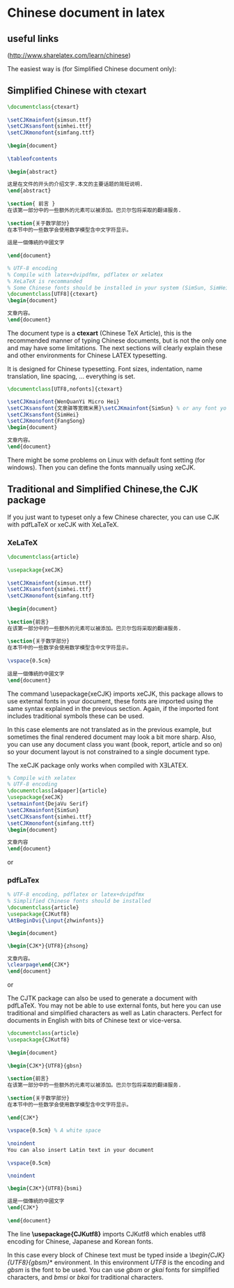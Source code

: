 # Chinese document in latex

## useful links
(http://www.sharelatex.com/learn/chinese)

The easiest way is (for Simplified Chinese document only):

## Simplified Chinese with ctexart
```latex
\documentclass{ctexart}
 
\setCJKmainfont{simsun.ttf}
\setCJKsansfont{simhei.ttf}
\setCJKmonofont{simfang.ttf}
 
\begin{document}
 
\tableofcontents
 
\begin{abstract}

这是在文件的开头的介绍文字.本文的主要话题的简短说明.
\end{abstract}
 
\section{ 前言 }
在该第一部分中的一些额外的元素可以被添加。巴贝尔包将采取的翻译服务.
 
\section{关于数学部分}
在本节中的一些数学会使用数学模型含中文字符显示。
 
這是一個傳統的中國文字
 
\end{document}
```

```latex
% UTF-8 encoding
% Compile with latex+dvipdfmx, pdflatex or xelatex
% XeLaTeX is recommanded
% Some Chinese fonts should be installed in your system (SimSun, SimHei, FangSong, KaiTi)
\documentclass[UTF8]{ctexart}
\begin{document}

文章内容。
\end{document}
```

The document type is a **ctexart** (Chinese TeX Article), this is the 
recommended manner of typing Chinese documents, but is not the only one 
and may have some limitations. The next sections will clearly explain 
these and other environments for Chinese LATEX typesetting.


It is designed for Chinese typesetting. Font sizes, indentation, name translation, line spacing, ... everything is set.

```latex
\documentclass[UTF8,nofonts]{ctexart}

\setCJKmainfont{WenQuanYi Micro Hei}
\setCJKsansfont{文泉驿等宽微米黑}\setCJKmainfont{SimSun} % or any font you have.
\setCJKsansfont{SimHei}
\setCJKmonofont{FangSong}
\begin{document}

文章内容。
\end{document}
```
There might be some problems on Linux with default font setting (for windows). Then you can define the fonts mannually using xeCJK.


## Traditional and Simplified Chinese,the CJK package
If you just want to typeset only a few Chinese charecter, you can use CJK with pdfLaTeX or xeCJK with XeLaTeX.

### XeLaTeX

```latex
\documentclass{article}
 
\usepackage{xeCJK}
 
\setCJKmainfont{simsun.ttf}
\setCJKsansfont{simhei.ttf}
\setCJKmonofont{simfang.ttf}
 
\begin{document}
 
\section{前言}
在该第一部分中的一些额外的元素可以被添加。巴贝尔包将采取的翻译服务.
 
\section{关于数学部分}
在本节中的一些数学会使用数学模型含中文字符显示。
 
\vspace{0.5cm}
 
這是一個傳統的中國文字
\end{document}
```
The command \usepackage{xeCJK} imports xeCJK, this package allows to use external fonts in your document, these fonts are imported using the same syntax explained in the previous section. Again, if the imported font includes traditional symbols these can be used.

In this case elements are not translated as in the previous example, but sometimes the final rendered document may look a bit more sharp. Also, you can use any document class you want (book, report, article and so on) so your document layout is not constrained to a single document type.

The xeCJK package only works when compiled with XƎLATEX.


```latex
% Compile with xelatex
% UTF-8 encoding
\documentclass[a4paper]{article}
\usepackage{xeCJK}
\setmainfont{DejaVu Serif}
\setCJKmainfont{SimSun}
\setCJKsansfont{simhei.ttf}
\setCJKmonofont{simfang.ttf}
\begin{document}

文章内容
\end{document}
```
or

### pdfLaTex

```latex
% UTF-8 encoding, pdflatex or latex+dvipdfmx
% Simplified Chinese fonts should be installed
\documentclass{article}
\usepackage{CJKutf8}
\AtBeginDvi{\input{zhwinfonts}}

\begin{document}

\begin{CJK*}{UTF8}{zhsong}

文章内容。
\clearpage\end{CJK*}
\end{document}
```
or


The CJTK package can also be used to generate a document with pdfLaTeX. You may not be able to use external fonts, but here you can use traditional and simplified characters as well as Latin characters. Perfect for documents in English with bits of Chinese text or vice-versa.


```latex
\documentclass{article}
\usepackage{CJKutf8}
 
\begin{document}
 
\begin{CJK*}{UTF8}{gbsn}
 
\section{前言}
在该第一部分中的一些额外的元素可以被添加。巴贝尔包将采取的翻译服务.
 
\section{关于数学部分}
在本节中的一些数学会使用数学模型含中文字符显示。
 
\end{CJK*}
 
\vspace{0.5cm} % A white space
 
\noindent
You can also insert Latin text in your document
 
\vspace{0.5cm}
 
\noindent

\begin{CJK*}{UTF8}{bsmi}

這是一個傳統的中國文字
\end{CJK*}
 
\end{document}
```
The line **\usepackage{CJKutf8}** imports CJKutf8 which enables utf8 
encoding for Chinese, Japanese and Korean fonts.

In this case every block of Chinese text must be typed inside a 
**\begin{CJK*}{UTF8}{gbsm}** environment. In this environment *UTF8* 
is the encoding and *gbsm* is the font to be used. You can use *gbsm* or 
*gkai* fonts for simplified characters, and *bmsi* or *bkai* for 
traditional characters.

